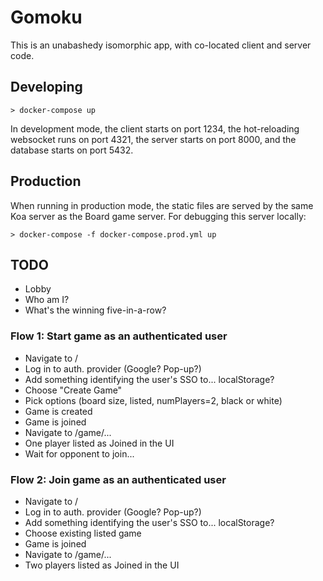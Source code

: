 # Gomoku

This is an unabashedy isomorphic app, with co-located client and server code.

## Developing

```
> docker-compose up
```

In development mode, the client starts on port 1234, the hot-reloading websocket runs on port 4321, the server starts on port 8000, and the database starts on port 5432.

## Production

When running in production mode, the static files are served by the same Koa server as the Board game server. For debugging this server locally:

```
> docker-compose -f docker-compose.prod.yml up
```

## TODO

- Lobby
- Who am I?
- What's the winning five-in-a-row?

### Flow 1: Start game as an authenticated user

- Navigate to /
- Log in to auth. provider (Google? Pop-up?)
- Add something identifying the user's SSO to... localStorage?
- Choose "Create Game"
- Pick options (board size, listed, numPlayers=2, black or white)
- Game is created
- Game is joined
- Navigate to /game/...
- One player listed as Joined in the UI
- Wait for opponent to join...

### Flow 2: Join game as an authenticated user

- Navigate to /
- Log in to auth. provider (Google? Pop-up?)
- Add something identifying the user's SSO to... localStorage?
- Choose existing listed game
- Game is joined
- Navigate to /game/...
- Two players listed as Joined in the UI
